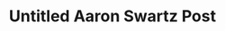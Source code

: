 ---
title: "Untitled Aaron Swartz Post"
publishDate: 2025-05-01
description: "Aaron Swartz is still one of the most important figures of all time. Fuck the judge who pursued his case."
---